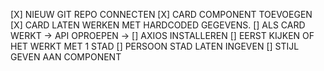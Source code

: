 [X] NIEUW GIT REPO CONNECTEN
[X] CARD COMPONENT TOEVOEGEN
[X] CARD LATEN WERKEN MET HARDCODED GEGEVENS.
[] ALS CARD WERKT -> API OPROEPEN
-> [] AXIOS INSTALLEREN
[] EERST KIJKEN OF HET WERKT MET 1 STAD
[] PERSOON STAD LATEN INGEVEN
[] STIJL GEVEN AAN COMPONENT

